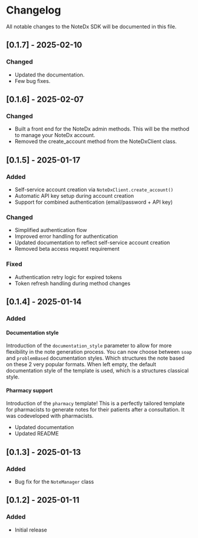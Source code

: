 # Changelog

All notable changes to the NoteDx SDK will be documented in this file.

## [0.1.7] - 2025-02-10

### Changed
- Updated the documentation.
- Few bug fixes.

## [0.1.6] - 2025-02-07

### Changed
- Built a front end for the NoteDx admin methods. This will be the method to manage your NoteDx account.
- Removed the create_account method from the NoteDxClient class.

## [0.1.5] - 2025-01-17

### Added
- Self-service account creation via `NoteDxClient.create_account()`
- Automatic API key setup during account creation
- Support for combined authentication (email/password + API key)

### Changed
- Simplified authentication flow
- Improved error handling for authentication
- Updated documentation to reflect self-service account creation
- Removed beta access request requirement

### Fixed
- Authentication retry logic for expired tokens
- Token refresh handling during method changes

## [0.1.4] - 2025-01-14

### Added

#### Documentation style

Introduction of the `documentation_style` parameter to allow for more flexibility in the note generation process. You can now choose between `soap` and `problemBased` documentation styles. Which structures the note based on these 2 very popular formats. When left empty, the default documentation style of the template is used, which is a structures classical style.

#### Pharmacy support

Introduction of the `pharmacy` template! This is a perfectly tailored template for pharmacists to generate notes for their patients after a consultation. It was codeveloped with pharmacists.


- Updated documentation
- Updated README


## [0.1.3] - 2025-01-13

### Added
- Bug fix for the `NoteManager` class


## [0.1.2] - 2025-01-11

### Added
- Initial release
